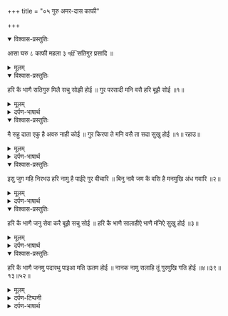+++
title = "०५ गुरु अमर-दास काफी"

+++

<details open><summary>विश्वास-प्रस्तुतिः</summary>

आसा घरु ८ काफी महला ३ ੴ सतिगुर प्रसादि ॥
</details>

<details><summary>मूलम्</summary>

आसा घरु ८ काफी महला ३ ੴ सतिगुर प्रसादि ॥
</details>

<details open><summary>विश्वास-प्रस्तुतिः</summary>

हरि कै भाणै सतिगुरु मिलै सचु सोझी होई ॥ गुर परसादी मनि वसै हरि बूझै सोई ॥१॥
</details>

<details><summary>मूलम्</summary>

हरि कै भाणै सतिगुरु मिलै सचु सोझी होई ॥ गुर परसादी मनि वसै हरि बूझै सोई ॥१॥
</details>

<details><summary>दर्पण-भाषार्थ</summary>

पद्अर्थ: भाणै = रजा अनुसार। सचु = सदा स्थिर प्रभु। मनि = मन में। सोई = वही मनुष्य।1।  
अर्थ: (हे भाई!) परमात्मा की रजा अनुसार गुरु मिलता है (जिसे गुरु मिल जाता है, उसे) सदा कायम रहने वाला प्रभु मिल जाता है, (और उसे सही जीवन-जुगति की) समझ आ जाती है। जिस मनुष्य के मन में गुरु की किरपा से परमातमा आ बसता है, वही मनुष्य परमात्मा के साथ सांझ पाता है।1।
</details>

<details open><summary>विश्वास-प्रस्तुतिः</summary>

मै सहु दाता एकु है अवरु नाही कोई ॥ गुर किरपा ते मनि वसै ता सदा सुखु होई ॥१॥ रहाउ॥
</details>

<details><summary>मूलम्</summary>

मै सहु दाता एकु है अवरु नाही कोई ॥ गुर किरपा ते मनि वसै ता सदा सुखु होई ॥१॥ रहाउ॥
</details>

<details><summary>दर्पण-भाषार्थ</summary>

पद्अर्थ: मै = मेरा। सहु = खसम, पति। दाता = दातें देने वाला। ते = से साथ।1। रहाउ।  
अर्थ: (हे भाई!) एक परमात्मा ही मेरा पति रक्षक है और मुझे सब दातें देने वाला है, उसके बिना मेरा और कोई नहीं है। पर गुरु की मेहर से हीवह मन में बस सकता है (और जब वह प्रभु मन में आ बसता है) तबसदा के लिए आनंद बन जाता है।1। रहाउ।
</details>

<details open><summary>विश्वास-प्रस्तुतिः</summary>

इसु जुग महि निरभउ हरि नामु है पाईऐ गुर वीचारि ॥ बिनु नावै जम कै वसि है मनमुखि अंध गवारि ॥२॥
</details>

<details><summary>मूलम्</summary>

इसु जुग महि निरभउ हरि नामु है पाईऐ गुर वीचारि ॥ बिनु नावै जम कै वसि है मनमुखि अंध गवारि ॥२॥
</details>

<details><summary>दर्पण-भाषार्थ</summary>

पद्अर्थ: जुग महि = जगत में, जीवन में। वीचारि = विचार से। वसि = वश में। मनमुखि = अपने मन के पीछे चलने वाली जीव-स्त्री। गवारि = मूर्ख जीव-स्त्री।2।  
अर्थ: (हे भाई!) इस जगत में परमात्मा का नाम ही है जो (जगत के) सारे डरों से बचाने वाला है, पर ये नाम गुरु की बताई हुई विचार की इनायत से मिलता है। परमात्मा के नाम के बिना अपने मन के पीछे चलने वाली जीव-स्त्री आत्मिक मौत के काबू में रहती है, माया के मोह में अंधी हुई रहती है और मूर्खता में टिकी रहती है।2।
</details>

<details open><summary>विश्वास-प्रस्तुतिः</summary>

हरि कै भाणै जनु सेवा करै बूझै सचु सोई ॥ हरि कै भाणै सालाहीऐ भाणै मंनिऐ सुखु होई ॥३॥
</details>

<details><summary>मूलम्</summary>

हरि कै भाणै जनु सेवा करै बूझै सचु सोई ॥ हरि कै भाणै सालाहीऐ भाणै मंनिऐ सुखु होई ॥३॥
</details>

<details><summary>दर्पण-भाषार्थ</summary>

पद्अर्थ: हरि कै भाणै = परमात्मा की रजा में रह के। सालाहीऐ = महिमा की जा सकती है। भाणै मंनिऐ = अगर प्रभु के हुक्म में चला जाए।3।  
अर्थ: जो मनुष्य परमात्मा की रज़ा में चलता है वही मनुष्य परमात्मा की सेवा-भक्ति करता है, वही उस सदा स्थिर प्रभु को समझता है। परमात्मा की रजा में चलने से ही परमात्मा की महिमा हो सकती है। अगर परमात्मा की रजा में चलें तो ही आत्मिक आनंद प्राप्त होता है।3।
</details>

<details open><summary>विश्वास-प्रस्तुतिः</summary>

हरि कै भाणै जनमु पदारथु पाइआ मति ऊतम होई ॥ नानक नामु सलाहि तूं गुरमुखि गति होई ॥४॥३९॥१३॥५२॥
</details>

<details><summary>मूलम्</summary>

हरि कै भाणै जनमु पदारथु पाइआ मति ऊतम होई ॥ नानक नामु सलाहि तूं गुरमुखि गति होई ॥४॥३९॥१३॥५२॥
</details>

<details><summary>दर्पण-टिप्पनी</summary>

नोट: ये शब्द– आसा राग और काफी राग– दोनों मिश्रित रागों में गाए जाने की हिदायत है।
</details>

<details><summary>दर्पण-भाषार्थ</summary>

पद्अर्थ: मति = अकल। गुरमुखि = गुरु की शरण पड़ने से। गति = उच्च आत्मिक अवस्था।4।  
अर्थ: (हे भाई! जिस मनुष्य ने) परमात्मा की रज़ा में चल के मानव जन्म का उद्देश्य हासिल कर लिया उसकी बुद्धि उत्तम बन गई।  
हे नानक! (गुरु की शरण पड़ के) तू भी परमात्मा के नाम का गुणगान कर। गुरु की शरण पड़ने से ही उच्च आत्मिक अवस्था प्राप्त हो जाती है।4।39।13।52।
</details>
